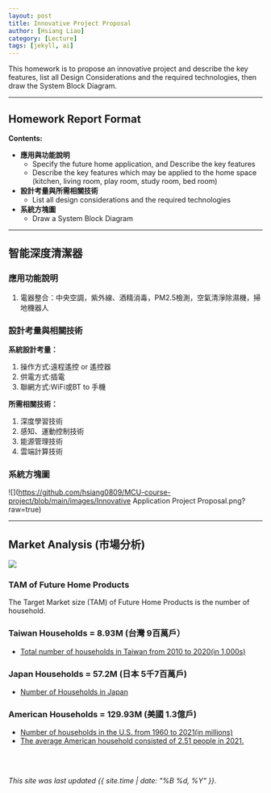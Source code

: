 ```yaml
---
layout: post
title: Innovative Project Proposal
author: [Hsiang Liao]
category: [Lecture]
tags: [jekyll, ai]
---
```


This homework is to propose an innovative project and describe the key features, list all Design Considerations and the required technologies, then draw the System Block Diagram.

---
## Homework Report Format
**Contents:**<br>
* **應用與功能說明**
  - Specify the future home application, and Describe the key features
  - Describe the key features which may be applied to the home space (kitchen, living room, play room, study room, bed room)
* **設計考量與所需相關技術**
  - List all design considerations and the required technologies
* **系統方塊圖**
  - Draw a System Block Diagram

---
## 智能深度清潔器

### 應用功能說明
1. 電器整合：中央空調，紫外線、酒精消毒，PM2.5檢測，空氣清淨除濕機，掃地機器人

### 設計考量與相關技術
**系統設計考量：**<br>
1. 操作方式:遠程遙控 or 遙控器
2. 供電方式:插電
4. 聯網方式:WiFi或BT to 手機

**所需相關技術：**
1. 深度學習技術
2. 感知、運動控制技術
3. 能源管理技術
4. 雲端計算技術

### 系統方塊圖
![](https://github.com/hsiang0809/MCU-course-project/blob/main/images/Innovative Application Project Proposal.png?raw=true)


---
## Market Analysis (市場分析)
![](https://blog.hubspot.com/hs-fs/hubfs/tam-sam-som.png?width=1200&name=tam-sam-som.png)

### TAM of Future Home Products
The Target Market size (TAM) of Future Home Products is the number of household.<br>

### Taiwan Households = 8.93M (台灣 9百萬戶）
* [Total number of households in Taiwan from 2010 to 2020(in 1,000s)](https://www.statista.com/statistics/330804/taiwan-national-total-number-of-households/#:~:text=By%20the%20end%20of%202020,households%20in%20the%20previous%20year.)

### Japan Households = 57.2M (日本 5千7百萬戶)
* [Number of Households in Japan](https://www.helgilibrary.com/indicators/number-of-households/japan/) 

### American Households = 129.93M (美國 1.3億戶)
* [Number of households in the U.S. from 1960 to 2021(in millions)](https://www.statista.com/statistics/183635/number-of-households-in-the-us/)<br>
* [The average American household consisted of 2.51 people in 2021.](https://www.statista.com/statistics/183648/average-size-of-households-in-the-us/)<br>

<br>
<br>

*This site was last updated {{ site.time | date: "%B %d, %Y" }}.*



